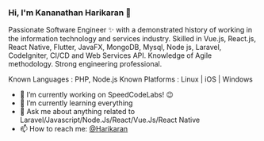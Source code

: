 ### Hi, I'm Kananathan Harikaran 👋

Passionate Software Engineer ✨ with a demonstrated history of working in the information technology and services industry. Skilled in Vue.js, React.js, React Native, Flutter, JavaFX, MongoDB, Mysql, Node js, Laravel, CodeIgniter, CI/CD and Web Services API. Knowledge of Agile methodology. Strong engineering professional.

Known Languages : PHP, Node.js
Known Platforms : Linux | iOS | Windows

- 🔭 I’m currently working on SpeedCodeLabs! :wink: 
- 🌱 I’m currently learning everything
- 💬 Ask me about anything related to Laravel/Javascript/Node.Js/React/Vue.Js/React Native
- 📫 How to reach me: [@Harikaran](https://www.linkedin.com/in/harikaran-kananathan-48006a1a0/)


<!-- 📕 Latest Blog Posts -->
<!-- BLOG-POST-LIST:START -->
<!-- BLOG-POST-LIST:END -->


